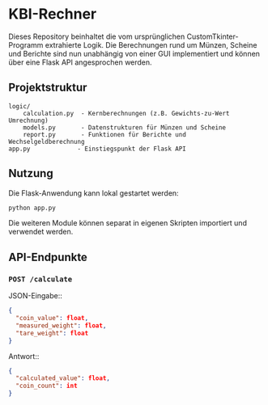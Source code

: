 # KBI-Rechner

Dieses Repository beinhaltet die vom ursprünglichen CustomTkinter-Programm extrahierte Logik. Die Berechnungen rund um Münzen, Scheine und Berichte sind nun unabhängig von einer GUI implementiert und können über eine Flask API angesprochen werden.

## Projektstruktur

```
logic/
    calculation.py  - Kernberechnungen (z.B. Gewichts‐zu‐Wert Umrechnung)
    models.py       - Datenstrukturen für Münzen und Scheine
    report.py       - Funktionen für Berichte und Wechselgeldberechnung
app.py             - Einstiegspunkt der Flask API
```

## Nutzung

Die Flask-Anwendung kann lokal gestartet werden:

```bash
python app.py
```

Die weiteren Module können separat in eigenen Skripten importiert und verwendet werden.

## API-Endpunkte

### `POST /calculate`

JSON-Eingabe::

```json
{
  "coin_value": float,
  "measured_weight": float,
  "tare_weight": float
}
```

Antwort::

```json
{
  "calculated_value": float,
  "coin_count": int
}
```
